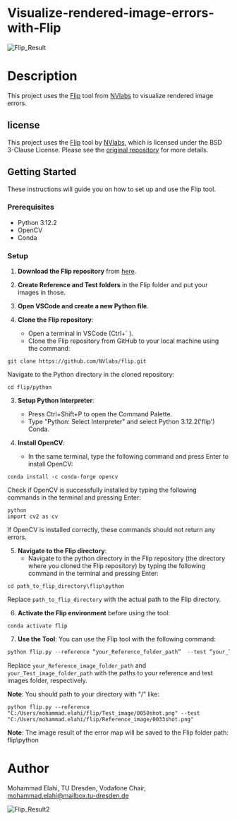 # Visualize-rendered-image-errors-with-Flip
![Flip_Result](https://github.com/Mohammad-Elahi/Visualize-rendered-image-errors-with-Flip/assets/93424032/b3b5bbd1-3425-4dca-a1e4-9948c395d313)

# Description
This project uses the [Flip](https://github.com/NVlabs/flip) tool from [NVlabs](https://github.com/NVlabs) to visualize rendered image errors.

## license
This project uses the [Flip](https://github.com/NVlabs/flip) tool by [NVlabs](https://github.com/NVlabs), which is licensed under the BSD 3-Clause License. Please see the [original repository](https://github.com/NVlabs/flip) for more details.

## Getting Started

These instructions will guide you on how to set up and use the Flip tool.

### Prerequisites

- Python 3.12.2
- OpenCV
- Conda

### Setup
1. **Download the Flip repository** from [here](https://github.com/NVlabs/flip).

2. **Create Reference and Test folders** in the Flip folder and put your images in those.

3. **Open VSCode and create a new Python file**.

4. **Clone the Flip repository**:
    - Open a terminal in VSCode (Ctrl+` ).
    - Clone the Flip repository from GitHub to your local machine using the command: 
```
git clone https://github.com/NVlabs/flip.git
```
Navigate to the Python directory in the cloned repository: 
```
cd flip/python
```
3. **Setup Python Interpreter**:
    - Press Ctrl+Shift+P to open the Command Palette.
    - Type "Python: Select Interpreter" and select Python 3.12.2('flip') Conda.

4. **Install OpenCV**:
    - In the same terminal, type the following command and press Enter to install OpenCV: 
```
conda install -c conda-forge opencv
```
Check if OpenCV is successfully installed by typing the following commands in the terminal and pressing Enter:
```
python
import cv2 as cv
```
If OpenCV is installed correctly, these commands should not return any errors.

5. **Navigate to the Flip directory**:
    - Navigate to the python directory in the Flip repository (the directory where you cloned the Flip repository) by typing the following command in the terminal and pressing Enter: 
```
cd path_to_flip_directory\flip\python
```
Replace `path_to_flip_directory` with the actual path to the Flip directory.

6. **Activate the Flip environment** before using the tool: 
```
conda activate flip
```
7. **Use the Tool**:
You can use the Flip tool with the following command: 
```python
python flip.py --reference “your_Reference_folder_path”  --test “your_Test_folder_path”
```
Replace `your_Reference_image_folder_path` and `your_Test_image_folder_path` with the paths to your reference and test images folder, respectively.

**Note**: You should path to your directory with "/" like:
```
python flip.py --reference "C:/Users/mohammad.elahi/flip/Test_image/0050shot.png" --test "C:/Users/mohammad.elahi/flip/Reference_image/0033shot.png"
```
**Note**: The image result of the error map will be saved to the Flip folder path: flip\python


# Author
Mohammad Elahi, TU Dresden, Vodafone Chair, mohammad.elahi@mailbox.tu-dresden.de

![Flip_Result2](https://github.com/Mohammad-Elahi/Visualize-rendered-image-errors-with-Flip/assets/93424032/3090ae56-df57-40a9-95c1-aadba4be7b03)

